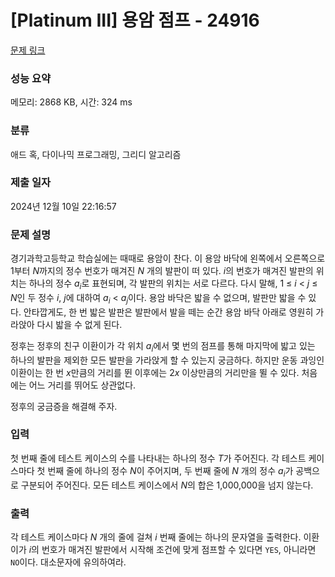# [Platinum III] 용암 점프 - 24916 

[문제 링크](https://www.acmicpc.net/problem/24916) 

### 성능 요약

메모리: 2868 KB, 시간: 324 ms

### 분류

애드 혹, 다이나믹 프로그래밍, 그리디 알고리즘

### 제출 일자

2024년 12월 10일 22:16:57

### 문제 설명

<p>경기과학고등학교 학습실에는 때때로 용암이 찬다. 이 용암 바닥에 왼쪽에서 오른쪽으로 1부터 <em>N</em>까지의 정수 번호가 매겨진 <em>N</em> 개의 발판이 떠 있다. <em>i</em>의 번호가 매겨진 발판의 위치는 하나의 정수 <em>a<sub>i</sub></em>로 표현되며, 각 발판의 위치는 서로 다르다. 다시 말해, 1 ≤ <em>i</em> < <em>j</em> ≤ <em>N</em>인 두 정수 <em>i</em>, <em>j</em>에 대하여 <em>a<sub>i</sub></em> < <em>a<sub>j</sub></em>이다. 용암 바닥은 밟을 수 없으며, 발판만 밟을 수 있다. 안타깝게도, 한 번 밟은 발판은 발판에서 발을 떼는 순간 용암 바닥 아래로 영원히 가라앉아 다시 밟을 수 없게 된다.</p>

<p>정후는 정후의 친구 이환이가 각 위치 <em>a<sub>i</sub></em>에서 몇 번의 점프를 통해 마지막에 밟고 있는 하나의 발판을 제외한 모든 발판을 가라앉게 할 수 있는지 궁금하다. 하지만 운동 과잉인 이환이는 한 번 <em>x</em>만큼의 거리를 뛴 이후에는 2<em>x</em> 이상만큼의 거리만을 뛸 수 있다. 처음에는 어느 거리를 뛰어도 상관없다.</p>

<p>정후의 궁금증을 해결해 주자.</p>

### 입력 

 <p>첫 번째 줄에 테스트 케이스의 수를 나타내는 하나의 정수 <em>T</em>가 주어진다. 각 테스트 케이스마다 첫 번째 줄에 하나의 정수 <em>N</em>이 주어지며, 두 번째 줄에 <em>N</em> 개의 정수 <em>a<sub>i</sub></em>가 공백으로 구분되어 주어진다. 모든 테스트 케이스에서 <em>N</em>의 합은 1,000,000을 넘지 않는다.</p>

### 출력 

 <p>각 테스트 케이스마다 <em>N</em> 개의 줄에 걸쳐 <em>i</em> 번째 줄에는 하나의 문자열을 출력한다. 이환이가 <em>i</em>의 번호가 매겨진 발판에서 시작해 조건에 맞게 점프할 수 있다면 <code>YES</code>, 아니라면 <code>NO</code>이다. 대소문자에 유의하여라.</p>

